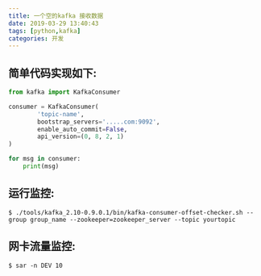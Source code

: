```yaml
---
title: 一个空的kafka 接收数据 
date: 2019-03-29 13:40:43
tags: [python,kafka]
categories: 开发
---
```


## 简单代码实现如下:

```python
from kafka import KafkaConsumer

consumer = KafkaConsumer(
        'topic-name',
        bootstrap_servers='.....com:9092',
        enable_auto_commit=False,
        api_version=(0, 8, 2, 1)
)

for msg in consumer:
    print(msg)

```

## 运行监控:

```shell
$ ./tools/kafka_2.10-0.9.0.1/bin/kafka-consumer-offset-checker.sh --group group_name --zookeeper=zookeeper_server --topic yourtopic
```

## 网卡流量监控:

```shell
$ sar -n DEV 10
```

